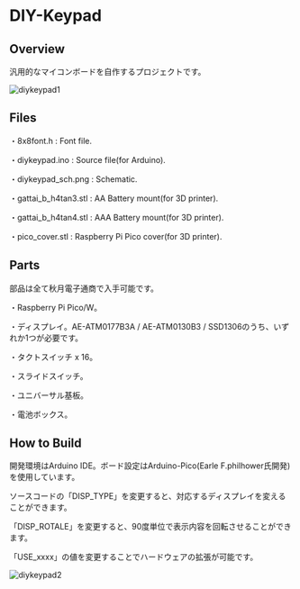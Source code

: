 # DIY-Keypad
## Overview

汎用的なマイコンボードを自作するプロジェクトです。

![diykeypad1](https://github.com/nicotakuya/DIY-Keypad/assets/5597377/bb161106-6f67-42ac-91a7-05f0ece821bf)

## Files

・8x8font.h : Font file.

・diykeypad.ino : Source file(for Arduino).

・diykeypad_sch.png : Schematic.

・gattai_b_h4tan3.stl : AA Battery mount(for 3D printer).

・gattai_b_h4tan4.stl : AAA Battery mount(for 3D printer).

・pico_cover.stl : Raspberry Pi Pico cover(for 3D printer).

## Parts

部品は全て秋月電子通商で入手可能です。

・Raspberry Pi Pico/W。

・ディスプレイ。AE-ATM0177B3A / AE-ATM0130B3 / SSD1306のうち、いずれか1つが必要です。

・タクトスイッチ x 16。

・スライドスイッチ。

・ユニバーサル基板。

・電池ボックス。

## How to Build

開発環境はArduino IDE。ボード設定はArduino-Pico(Earle F.philhower氏開発)を使用しています。

ソースコードの「DISP_TYPE」を変更すると、対応するディスプレイを変えることができます。

「DISP_ROTALE」を変更すると、90度単位で表示内容を回転させることができます。

「USE_xxxx」の値を変更することでハードウェアの拡張が可能です。

![diykeypad2](https://github.com/nicotakuya/DIY-Keypad/assets/5597377/a044840a-88f4-4b52-9e44-504904a59823)

